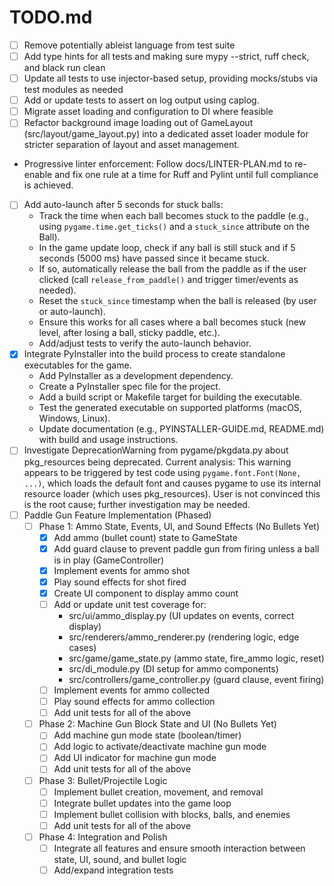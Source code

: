 # TODO.md

- [ ] Remove potentially ableist language from test suite
- [ ] Add type hints for all tests and making sure mypy --strict, ruff check, and black run clean
- [ ] Update all tests to use injector-based setup, providing mocks/stubs via test modules as needed
- [ ] Add or update tests to assert on log output using caplog.
- [ ] Migrate asset loading and configuration to DI where feasible
- [ ] Refactor background image loading out of GameLayout (src/layout/game_layout.py) into a dedicated asset loader module for stricter separation of layout and asset management.
- Progressive linter enforcement: Follow docs/LINTER-PLAN.md to re-enable and fix one rule at a time for Ruff and Pylint until full compliance is achieved.
- [ ] Add auto-launch after 5 seconds for stuck balls:
    - Track the time when each ball becomes stuck to the paddle (e.g., using `pygame.time.get_ticks()` and a `stuck_since` attribute on the Ball).
    - In the game update loop, check if any ball is still stuck and if 5 seconds (5000 ms) have passed since it became stuck.
    - If so, automatically release the ball from the paddle as if the user clicked (call `release_from_paddle()` and trigger timer/events as needed).
    - Reset the `stuck_since` timestamp when the ball is released (by user or auto-launch).
    - Ensure this works for all cases where a ball becomes stuck (new level, after losing a ball, sticky paddle, etc.).
    - Add/adjust tests to verify the auto-launch behavior.
- [x] Integrate PyInstaller into the build process to create standalone executables for the game.
    - Add PyInstaller as a development dependency.
    - Create a PyInstaller spec file for the project.
    - Add a build script or Makefile target for building the executable.
    - Test the generated executable on supported platforms (macOS, Windows, Linux).
    - Update documentation (e.g., PYINSTALLER-GUIDE.md, README.md) with build and usage instructions.
- [ ] Investigate DeprecationWarning from pygame/pkgdata.py about pkg_resources being deprecated. Current analysis: This warning appears to be triggered by test code using `pygame.font.Font(None, ...)`, which loads the default font and causes pygame to use its internal resource loader (which uses pkg_resources). User is not convinced this is the root cause; further investigation may be needed.
- [ ] Paddle Gun Feature Implementation (Phased)
    - [ ] Phase 1: Ammo State, Events, UI, and Sound Effects (No Bullets Yet)
        - [x] Add ammo (bullet count) state to GameState
        - [x] Add guard clause to prevent paddle gun from firing unless a ball is in play (GameController)
        - [x] Implement events for ammo shot
        - [x] Play sound effects for shot fired
        - [x] Create UI component to display ammo count
        - [ ] Add or update unit test coverage for:
            - src/ui/ammo_display.py (UI updates on events, correct display)
            - src/renderers/ammo_renderer.py (rendering logic, edge cases)
            - src/game/game_state.py (ammo state, fire_ammo logic, reset)
            - src/di_module.py (DI setup for ammo components)
            - src/controllers/game_controller.py (guard clause, event firing)
        - [ ] Implement events for ammo collected
        - [ ] Play sound effects for ammo collection
        - [ ] Add unit tests for all of the above
    - [ ] Phase 2: Machine Gun Block State and UI (No Bullets Yet)
        - [ ] Add machine gun mode state (boolean/timer)
        - [ ] Add logic to activate/deactivate machine gun mode
        - [ ] Add UI indicator for machine gun mode
        - [ ] Add unit tests for all of the above
    - [ ] Phase 3: Bullet/Projectile Logic
        - [ ] Implement bullet creation, movement, and removal
        - [ ] Integrate bullet updates into the game loop
        - [ ] Implement bullet collision with blocks, balls, and enemies
        - [ ] Add unit tests for all of the above
    - [ ] Phase 4: Integration and Polish
        - [ ] Integrate all features and ensure smooth interaction between state, UI, sound, and bullet logic
        - [ ] Add/expand integration tests
